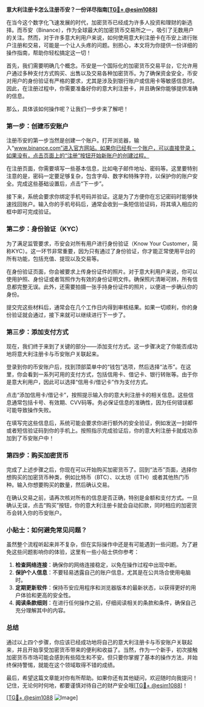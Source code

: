 **意大利注册卡怎么注册币安？一份详尽指南[[TG💪+ @esim1088](https://t.me/s/esim1088)]**

在当今这个数字化飞速发展的时代，加密货币已经成为许多人投资和理财的新选择。而币安（Binance），作为全球最大的加密货币交易所之一，吸引了无数用户的关注。然而，对于许多意大利用户来说，如何使用意大利注册卡在币安上进行账户注册和交易，可能是一个让人头疼的问题。别担心，本文将为你提供一份详细的操作指南，帮助你轻松搞定这一切！

首先，我们需要明确几个概念。币安是一个国际化的加密货币交易平台，它允许用户通过多种支付方式购买、出售以及交易各种加密货币。为了确保资金安全，币安对用户的身份验证有严格的要求，尤其是涉及到银行账户或信用卡等敏感信息时。因此，在注册过程中，你需要准备好你的意大利注册卡，并且确保你能够提供准确的信息。

那么，具体该如何操作呢？让我们一步步来了解吧！

### 第一步：创建币安账户

注册币安的第一步当然是创建一个账户。打开浏览器，输入“www.binance.com”进入官方网站。如果你已经有一个账户，可以直接登录；如果没有，点击页面上的“注册”按钮开始新账户的创建过程。

在注册页面，你需要填写一些基本信息，比如电子邮件地址、密码等。这里要特别注意的是，密码一定要足够复杂，包含字母、数字和特殊字符，以保护你的账户安全。完成这些基础设置后，点击“下一步”。

接下来，系统会要求你绑定手机号码并验证。这是为了方便你在忘记密码时能够快速找回账户。输入你的手机号码后，通常会收到一条短信验证码，将其填入相应的框中即可完成验证。

### 第二步：身份验证（KYC）

为了满足监管要求，币安会对所有用户进行身份验证（Know Your Customer，简称KYC）。这一环节非常重要，因为只有通过了身份验证，你才能正常使用平台的所有功能，包括充值、提现以及交易等。

在身份验证页面，你会被要求上传身份证件的照片。对于意大利用户来说，你可以使用护照、身份证或者驾照作为有效的身份证明文件。确保照片清晰可辨，所有信息都完整无误。此外，还需要拍摄一张手持身份证件的照片，以便进一步确认你的身份。

提交完这些材料后，通常会在几个工作日内得到审核结果。如果一切顺利，你的身份验证就会通过，接下来就可以继续进行下一步了。

### 第三步：添加支付方式

现在，我们终于来到了关键的部分——添加支付方式。这一步骤决定了你能否成功地将意大利注册卡与币安账户关联起来。

登录到你的币安账户后，找到顶部菜单中的“钱包”选项，然后选择“法币”。在这里，你会看到一系列可用的支付方式，包括信用卡、借记卡、银行转账等。由于你是意大利用户，因此可以选择“信用卡/借记卡”作为支付方式。

点击“添加信用卡/借记卡”，按照提示输入你的意大利注册卡的相关信息。这些信息通常包括卡号、有效期、CVV码等。务必保证信息的准确性，因为任何错误都可能导致操作失败。

在填写完这些信息后，系统可能会要求你进行额外的安全验证，例如发送一封邮件或者短信验证码到你的手机上。按照指示完成验证后，你的意大利注册卡就成功添加到了币安账户中！

### 第四步：购买加密货币

完成了上述步骤之后，你现在可以开始购买加密货币了。回到“法币”页面，选择你想购买的加密货币种类，例如比特币（BTC）、以太坊（ETH）或者其他热门币种。输入你想要购买的数量，然后确认交易。

在确认交易之前，请再次核对所有的信息是否正确，特别是金额和支付方式。一旦确认无误，点击“购买”按钮，你的意大利注册卡就会自动扣款，同时相应的加密货币会转入你的币安账户。

### 小贴士：如何避免常见问题？

虽然整个流程听起来并不复杂，但在实际操作中还是有可能遇到一些问题。为了避免这些问题影响你的体验，这里有一些小贴士供你参考：

1. **检查网络连接**：确保你的网络连接稳定，以免在操作过程中出现中断。
2. **保护个人信息**：不要轻易透露自己的账户信息，尤其是在公共场合使用电脑时。
3. **定期更新软件**：保持币安应用程序和浏览器版本的最新状态，以获得更好的用户体验和更高的安全性。
4. **阅读条款细则**：在进行任何操作之前，仔细阅读相关的条款和条件，确保自己充分理解其中的内容。

### 总结

通过以上四个步骤，你应该已经成功地将自己的意大利注册卡与币安账户关联起来，并且开始享受加密货币带来的便利和收益了。当然，作为一个新手，初次接触加密货币市场可能会感到有些陌生和不安。但只要你掌握了基本的操作方法，并始终保持警惕，就能在这个领域取得不错的成绩。

最后，希望这篇文章能对你有所帮助。如果你还有其他疑问，欢迎随时向我提问！记住，无论何时何地，都要谨慎对待自己的财产安全哦[[TG💪+ @esim1088](https://t.me/s/esim1088)]！

[[TG💪+ @esim1088](https://t.me/s/esim1088) ![Image](https://i.postimg.cc/4NQfJmqS/Snipaste-2025-05-13-00-14-12.png)]